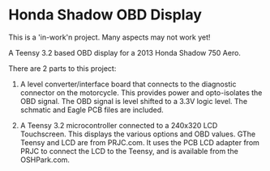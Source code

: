 # Honda Shadow OBD Display

This is a 'in-work'n project. Many aspects may not work yet!
 
A Teensy 3.2 based OBD display for a 
2013 Honda Shadow 750 Aero. 

There are 2 parts to this project:
1) A level converter/interface board that connects to the diagnostic connector on the motorcycle. This provides power and opto-isolates the OBD signal. The OBD signal is level shifted to a 3.3V logic level. The schmatic and Eagle PCB files are included.

2) A Teensy 3.2 microcontroller connected to a 240x320 LCD Touchscreen. This displays the various options and OBD values. GThe Teensy and LCD are from PRJC.com. It uses the PCB LCD adapter from PRJC to connect the LCD to the Teensy, and is available from the OSHPark.com.


